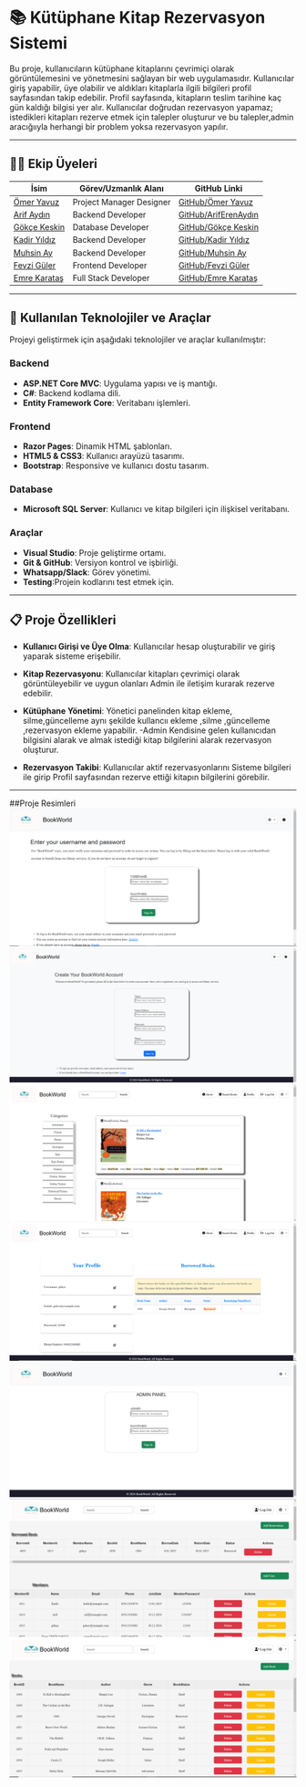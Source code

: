 # 📚 Kütüphane Kitap Rezervasyon Sistemi

Bu proje, kullanıcıların kütüphane kitaplarını çevrimiçi olarak görüntülemesini ve yönetmesini sağlayan bir web uygulamasıdır. Kullanıcılar giriş yapabilir, üye olabilir ve aldıkları kitaplarla ilgili bilgileri profil sayfasından takip edebilir. Profil sayfasında, kitapların teslim tarihine kaç gün kaldığı bilgisi yer alır. Kullanıcılar doğrudan rezervasyon yapamaz; istedikleri kitapları rezerve etmek için talepler oluşturur ve bu talepler,admin aracığııyla herhangi bir problem yoksa rezervasyon yapılır.

-----

## 👨‍💻 Ekip Üyeleri

| İsim               | Görev/Uzmanlık Alanı          | GitHub Linki                                    |
|--------------------|------------------------------|------------------------------------------------|
| [Ömer Yavuz](#)    | Project Manager Designer     | [GitHub/Ömer Yavuz](https://github.com/omtekyav) |
| [Arif Aydın](#)    | Backend Developer            | [GitHub/ArifErenAydın](https://github.com/ArifErenAydin-code)   |
| [Gökçe Keskin](#)  | Database Developer           | [GitHub/Gökçe Keskin](https://github.com/skyceeee) |
| [Kadir Yıldız](#)  | Backend Developer            | [GitHub/Kadir Yıldız](https://github.com/kdryldzz)  |
| [Muhsin Ay](#)     | Backend Developer            | [GitHub/Muhsin Ay](https://github.com/mhsnayy)  |
| [Fevzi Güler](#)   | Frontend Developer           | [GitHub/Fevzi Güler](https://github.com/FevziG)   |
| [Emre Karataş](#)  | Full Stack Developer         | [GitHub/Emre Karataş](https://github.com/01YunusKaratas) |




-----

## 🚀 Kullanılan Teknolojiler ve Araçlar

Projeyi geliştirmek için aşağıdaki teknolojiler ve araçlar kullanılmıştır:

### Backend
- **ASP.NET Core MVC**: Uygulama yapısı ve iş mantığı.
- **C#**: Backend kodlama dili.
- **Entity Framework Core**: Veritabanı işlemleri.

### Frontend
- **Razor Pages**: Dinamik HTML şablonları.
- **HTML5 & CSS3**: Kullanıcı arayüzü tasarımı.
- **Bootstrap**: Responsive ve kullanıcı dostu tasarım.

### Database
- **Microsoft SQL Server**: Kullanıcı ve kitap bilgileri için ilişkisel veritabanı.

### Araçlar
- **Visual Studio**: Proje geliştirme ortamı.
- **Git & GitHub**: Versiyon kontrol ve işbirliği.
- **Whatsapp/Slack**: Görev yönetimi.
- **Testing**:Projein kodlarını test etmek için.

---

## 📋 Proje Özellikleri

- **Kullanıcı Girişi ve Üye Olma**: 
  Kullanıcılar hesap oluşturabilir ve giriş yaparak sisteme erişebilir.
  
- **Kitap Rezervasyonu**:
  Kullanıcılar kitapları çevrimiçi olarak görüntüleyebilir ve uygun olanları Admin ile iletişim kurarak rezerve edebilir.

- **Kütüphane Yönetimi**:
  Yönetici panelinden kitap ekleme, silme,güncelleme aynı şekilde kullancıı ekleme ,silme ,güncelleme ,rezervasyon ekleme yapabilir.
  -Admin Kendisine gelen kullanıcıdan bilgisini alarak ve almak istediği kitap bilgilerini alarak rezervasyon oluşturur.
  

- **Rezervasyon Takibi**:
  Kullanıcılar aktif rezervasyonlarını Sisteme bilgileri ile girip Profil sayfasından rezerve ettiği kitapın bilgilerini görebilir.

---


##Proje Resimleri
![Login Page](https://github.com/01YunusKaratas/SoftwareEngineeringProject/blob/emre/Group_29_SWE_Library_Site_Code/SOFTWAREPROJECT_2024/wwwroot/media/login.png?raw=true) 
![Sign-Up Page](https://github.com/01YunusKaratas/SoftwareEngineeringProject/blob/emre/Group_29_SWE_Library_Site_Code/SOFTWAREPROJECT_2024/wwwroot/media/sign%20uP.png?raw=true) 
![Search-Book Page](https://github.com/01YunusKaratas/SoftwareEngineeringProject/blob/emre/Group_29_SWE_Library_Site_Code/SOFTWAREPROJECT_2024/wwwroot/media/searchbooks.png?raw=true) 
![Profile](https://github.com/01YunusKaratas/SoftwareEngineeringProject/blob/emre/Group_29_SWE_Library_Site_Code/SOFTWAREPROJECT_2024/wwwroot/media/profile.png?raw=true)
![Admin-Login](https://github.com/01YunusKaratas/SoftwareEngineeringProject/blob/emre/Group_29_SWE_Library_Site_Code/SOFTWAREPROJECT_2024/wwwroot/media/admingiris.png?raw=true)
![Admin Page](https://github.com/01YunusKaratas/SoftwareEngineeringProject/blob/emre/Group_29_SWE_Library_Site_Code/SOFTWAREPROJECT_2024/wwwroot/media/adminpage.png?raw=true)
![Admin Page2](https://github.com/01YunusKaratas/SoftwareEngineeringProject/blob/emre/Group_29_SWE_Library_Site_Code/SOFTWAREPROJECT_2024/wwwroot/media/adminpage2.png?raw=true)

